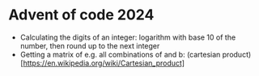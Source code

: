 # Advent of code 2024

- Calculating the digits of an integer: logarithm with base 10 of the number, then round up to the next integer
- Getting a matrix of e.g. all combinations of and b: (cartesian product)[https://en.wikipedia.org/wiki/Cartesian_product]
